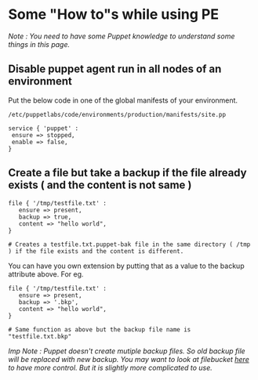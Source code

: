 # Some "How to"s while using PE

_Note : You need to have some Puppet knowledge to understand some things in this page._


## Disable puppet agent run in all nodes of an environment

Put the below code in one of the global manifests of your environment.

 ```
 /etc/puppetlabs/code/environments/production/manifests/site.pp
 
 service { 'puppet' :
  ensure => stopped,
  enable => false,
 }
 ```

## Create a file but take a backup if the file already exists ( and the content is not same )

```
file { '/tmp/testfile.txt' :
   ensure => present,
   backup => true,
   content => "hello world",
}

# Creates a testfile.txt.puppet-bak file in the same directory ( /tmp ) if the file exists and the content is different.
```

You can have you own extension by putting that as a value to the backup attribute above. For eg.

```
file { '/tmp/testfile.txt' :
   ensure => present,
   backup => '.bkp',
   content => "hello world",
}

# Same function as above but the backup file name is "testfile.txt.bkp"
```

_Imp Note : Puppet doesn't create mutiple backup files. So old backup file will be replaced with new backup. 
You may want to look at filebucket [here](https://docs.puppet.com/puppet/4.8/types/file.html#file-attribute-backup) to have more control. But it is slightly more complicated to use._


